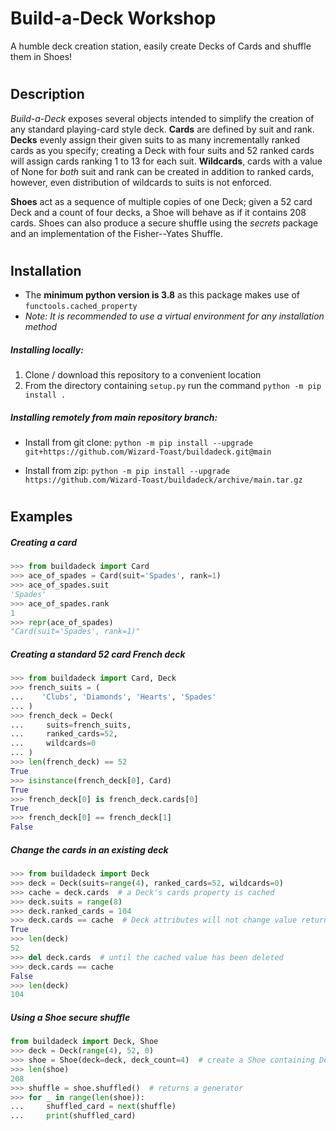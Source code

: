 # Build-a-Deck Workshop

 A humble deck creation station, easily create Decks of Cards and shuffle them in Shoes!

#
## Description

*Build-a-Deck* exposes several objects intended to simplify the creation of any standard playing-card style deck. **Cards** are defined by suit and rank. **Decks** evenly assign their given suits to as many incrementally ranked cards as you specify; creating a Deck with four suits and 52 ranked cards will assign cards ranking 1 to 13 for each suit. **Wildcards**, cards with a value of None for *both* suit and rank can be created in addition to ranked cards, however, even distribution of wildcards to suits is not enforced.

**Shoes** act as a sequence of multiple copies of one Deck; given a 52 card Deck and a count of four decks, a Shoe will behave as if it contains 208 cards. Shoes can also produce a secure shuffle using the *secrets* package and an implementation of the Fisher--Yates Shuffle.

#
## Installation
* The **minimum python version is 3.8** as this package makes use of `functools.cached_property`
* *Note: It is recommended to use a virtual environment for any installation method*

##### Installing locally:
1. Clone / download this repository to a convenient location
2. From the directory containing `setup.py` run the command `python -m pip install .`

##### Installing remotely from main repository branch:

* Install from git clone:
`python -m pip install --upgrade git+https://github.com/Wizard-Toast/buildadeck.git@main`

* Install from zip:
`python -m pip install --upgrade https://github.com/Wizard-Toast/buildadeck/archive/main.tar.gz`

#
## Examples

##### Creating a card
```py
>>> from buildadeck import Card
>>> ace_of_spades = Card(suit='Spades', rank=1)
>>> ace_of_spades.suit
'Spades'
>>> ace_of_spades.rank
1
>>> repr(ace_of_spades)
"Card(suit='Spades', rank=1)"
```
##### Creating a standard 52 card French deck
```py
>>> from buildadeck import Card, Deck
>>> french_suits = (
...    'Clubs', 'Diamonds', 'Hearts', 'Spades'
... )
>>> french_deck = Deck(
...     suits=french_suits,
...     ranked_cards=52,
...     wildcards=0
... )
>>> len(french_deck) == 52
True
>>> isinstance(french_deck[0], Card)
True
>>> french_deck[0] is french_deck.cards[0]
True
>>> french_deck[0] == french_deck[1]
False
```
##### Change the cards in an existing deck
```py
>>> from buildadeck import Deck
>>> deck = Deck(suits=range(4), ranked_cards=52, wildcards=0)
>>> cache = deck.cards  # a Deck's cards property is cached
>>> deck.suits = range(8)
>>> deck.ranked_cards = 104
>>> deck.cards == cache  # Deck attributes will not change value returned by cards
True
>>> len(deck)
52
>>> del deck.cards  # until the cached value has been deleted
>>> deck.cards == cache
False
>>> len(deck)
104
```
##### Using a Shoe secure shuffle
```py
from buildadeck import Deck, Shoe
>>> deck = Deck(range(4), 52, 0)
>>> shoe = Shoe(deck=deck, deck_count=4)  # create a Shoe containing Deck four times
>>> len(shoe)
208
>>> shuffle = shoe.shuffled()  # returns a generator
>>> for _ in range(len(shoe)):
...     shuffled_card = next(shuffle)
...     print(shuffled_card)
```
